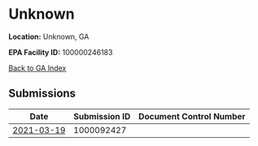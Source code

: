 # Unknown

**Location:** Unknown, GA

**EPA Facility ID:** 100000246183

[Back to GA Index](../../index.md)

## Submissions

| Date | Submission ID | Document Control Number |
|------|--------------|-------------------------|
| [2021-03-19](submissions/1000092427.md) | 1000092427 |  |

